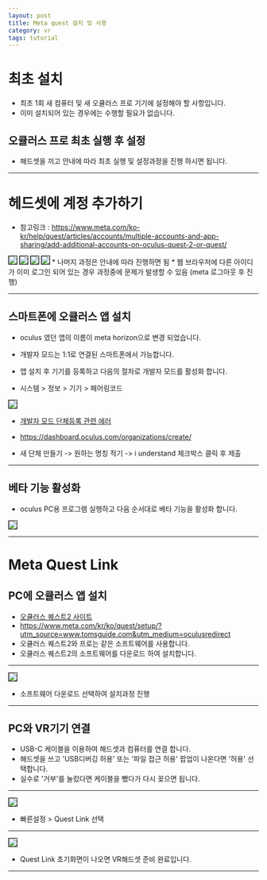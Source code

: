 ```yaml
---
layout: post
title: Meta quest 설치 및 사용
category: vr
tags: tutorial
---
```


# 최초 설치
* 최초 1회 새 컴퓨터 및 새 오큘러스 프로 기기에 설정해야 할 사항입니다.
* 이미 설치되어 있는 경우에는 수행할 필요가 없습니다.

## 오큘러스 프로 최초 실행 후 설정
* 해드셋을 끼고 안내에 따라 최초 실행 및 설정과정을 진행 하시면 됩니다.

---

# 헤드셋에 계정 추가하기
* 참고링크 : <https://www.meta.com/ko-kr/help/quest/articles/accounts/multiple-accounts-and-app-sharing/add-additional-accounts-on-oculus-quest-2-or-quest/>
  
<img style='border:solid 1px black;' src="https://image.onethelab.com/resized/1725429337.jpg" />
<img style='border:solid 1px black;' src="https://image.onethelab.com/resized/1725429413.jpg" />
<img style='border:solid 1px black;' src="https://image.onethelab.com/resized/1725429458.jpg" />
<img style='border:solid 1px black;' src="https://image.onethelab.com/resized/1725429508.jpg" />
* 나머지 과정은 안내에 따라 진행하면 됨
* 웹 브라우저에 다른 아이디가 이미 로그인 되어 있는 경우 과정중에 문제가 발생할 수 있음 (meta 로그아웃 후 진행)
  
---

## 스마트폰에 오큘러스 앱 설치
* oculus 였던 앱의 이름이 meta horizon으로 변경 되었습니다.
* 개발자 모드는 1:1로 연결된 스마트폰에서 가능합니다.
* 앱 설치 후 기기를 등록하고 다음의 절차로 개발자 모드를 활성화 합니다.

* 시스템 >  정보 > 기기 > 페어링코드

<img style='border:solid 1px black;' src="https://image.onethelab.com/resized/1725421899.jpg" />

* [개발자 모드 단체등록 관련 에러](https://playvr.co.kr/bbs/board.php?bo_table=TIP&wr_id=13)

* https://dashboard.oculus.com/organizations/create/

* 새 단체 만들기 -> 원하는 명칭 적기 -> i understand 체크박스 클릭 후 제출

---

## 베타 기능 활성화
* oculus PC용 프로그램 실행하고 다음 순서대로 베타 기능을 활성화 합니다.
  
<img style='border:solid 1px black;' src="https://image.onethelab.com/resized/1725421921.jpg" />

---

# Meta Quest Link
## PC에 오큘러스 앱 설치
* [오큘러스 퀘스트2 사이트](https://www.meta.com/kr/ko/quest/setup/?utm_source=www.tomsguide.com&utm_medium=oculusredirect)
* https://www.meta.com/kr/ko/quest/setup/?utm_source=www.tomsguide.com&utm_medium=oculusredirect
* 오큘러스 퀘스트2와 프로는 같은 소프트웨어를 사용합니다.
* 오큘러스 퀘스트2의 소프트웨어를 다운로드 하여 설치합니다.

---

<img style='border:solid 1px black;' src="https://image.onethelab.com/resized/1725422059.jpg" />

* 소프트웨어 다운로드 선택하여 설치과정 진행

---

## PC와 VR기기 연결
* USB-C 케이블을 이용하여 해드셋과 컴퓨터를 연결 합니다.
* 해드셋을 쓰고 'USB디버깅 허용' 또는 '파일 접근 허용' 팝업이 나온다면 '허용' 선택합니다.
* 실수로 '거부'를 눌렀다면 케이블을 뺐다가 다시 꽂으면 됩니다.

---

<img style='border:solid 1px black;' src="https://image.onethelab.com/resized/1725422169.jpg" />

* 빠른설정 > Quest Link 선택

---

<img style='border:solid 1px black;' src="https://image.onethelab.com/resized/1725422192.jpg" />

* Quest Link 초기화면이 나오면 VR해드셋 준비 완료입니다.

---